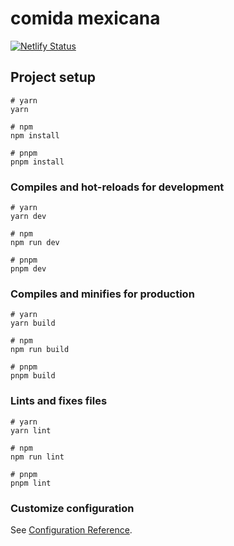 # comida mexicana

[![Netlify Status](https://api.netlify.com/api/v1/badges/2b15795c-088e-4450-b5e5-48173638229f/deploy-status)](https://app.netlify.com/sites/comida-mexicana/deploys)

## Project setup

```
# yarn
yarn

# npm
npm install

# pnpm
pnpm install
```

### Compiles and hot-reloads for development

```
# yarn
yarn dev

# npm
npm run dev

# pnpm
pnpm dev
```

### Compiles and minifies for production

```
# yarn
yarn build

# npm
npm run build

# pnpm
pnpm build
```

### Lints and fixes files

```
# yarn
yarn lint

# npm
npm run lint

# pnpm
pnpm lint
```

### Customize configuration

See [Configuration Reference](https://vitejs.dev/config/).
